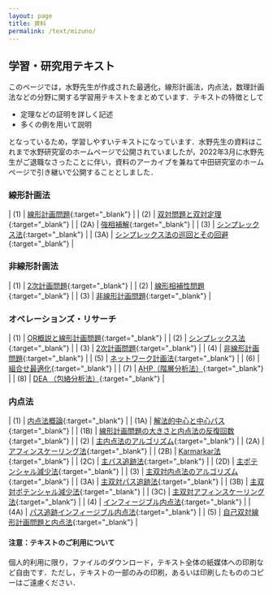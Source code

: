 ```yaml
---
layout: page
title: 資料
permalink: /text/mizuno/
---
```


## 学習・研究用テキスト

このページでは，水野先生が作成された最適化，線形計画法，内点法，数理計画法などの分野に関する学習用テキストをまとめています．テキストの特徴として

- 定理などの証明を詳しく記述
- 多くの例を用いて説明

となっているため，学習しやすいテキストになっています．水野先生の資料はこれまで水野研究室のホームページで公開されていましたが，2022年3月に水野先生がご退職なさったことに伴い，資料のアーカイブを兼ねて中田研究室のホームページで引き継いで公開することとしました．

### 線形計画法

| (1)  | [線形計画問題](LP1-problem.pdf){:target="_blank"}                      |
| (2)  | [双対問題と双対定理](LP2-dual.pdf){:target="_blank"}                   |
| (2A) | [強相補解](LP2A-strict-complementarity.pdf){:target="_blank"}          |
| (3)  | [シンプレックス法](LP3-simplex.pdf){:target="_blank"}                  |
| (3A) | [シンプレックス法の巡回とその回避](LP3A-simplex.pdf){:target="_blank"} |

### 非線形計画法

| (1) | [2次計画問題](NLP1-QP-problem.pdf){:target="_blank"} |
| (2) | [線形相補性問題](NLP2-LCP.pdf){:target="_blank"}     |
| (3) | [非線形計画問題](NLP3-NLP.pdf){:target="_blank"}     |

### オペレーションズ・リサーチ

| (1) | [OR概説と線形計画問題](or.10_kougi.1.pdf){:target="_blank"} |
| (2) | [シンプレックス法](or.10_kougi.2.pdf){:target="_blank"}     |
| (3) | [2次計画問題](or.10_kougi.3.pdf){:target="_blank"}          |
| (4) | [非線形計画問題](or.10_kougi.4.pdf){:target="_blank"}       |
| (5) | [ネットワーク計画法](or.10_kougi.5.pdf){:target="_blank"}   |
| (6) | [組合せ最適化](or.10_kougi.6.pdf){:target="_blank"}         |
| (7) | [AHP（階層分析法）](or.10_kougi.7.pdf){:target="_blank"}    |
| (8) | [DEA （包絡分析法）](or.10_kougi.8.pdf){:target="_blank"}   |

### 内点法

| (1)  | [内点法概論](IP1-IP.pdf){:target="_blank"}                                  |
| (1A) | [解法的中心と中心パス](IP1A-analytic-center.pdf){:target="_blank"}          |
| (1B) | [線形計画問題の大きさと内点法の反復回数](IP1B-Size-L.pdf){:target="_blank"} |
| (2)  | [主内点法のアルゴリズム](IP2-P-IP-algorithm.pdf){:target="_blank"}          |
| (2A) | [アフィンスケーリング法](IP2A-affine.pdf){:target="_blank"}                 |
| (2B) | [Karmarkar法](IP2B-Karmarkar.pdf){:target="_blank"}                         |
| (2C) | [主パス追跡法](IP2C-P-IP-path.pdf){:target="_blank"}                        |
| (2D) | [主ポテンシャル減少法](IP2D-P-IP-potential.pdf){:target="_blank"}           |
| (3)  | [主双対内点法のアルゴリズム](IP3-PD-IP-Algorithm.pdf){:target="_blank"}     |
| (3A) | [主双対パス追跡法](IP3A-PD-Path.pdf){:target="_blank"}                      |
| (3B) | [主双対ポテンシャル減少法](IP3B-PD-Potential.pdf){:target="_blank"}         |
| (3C) | [主双対アフィンスケーリング法](IP3C-PD-Affine.pdf){:target="_blank"}        |
| (4)  | [インフィージブル内点法](IP4-PD-IIP.pdf){:target="_blank"}                  |
| (4A) | [パス追跡インフィージブル内点法](IP4A-PD-IIP-path.pdf){:target="_blank"}    |
| (5)  | [自己双対線形計画問題と内点法](IP5-Self-Dual.pdf){:target="_blank"}         |

#### 注意：テキストのご利用について

個人的利用に限り，ファイルのダウンロード，テキスト全体の紙媒体への印刷など自由です．ただし，テキストの一部のみの印刷，あるいは印刷したもののコピーはご遠慮ください．
